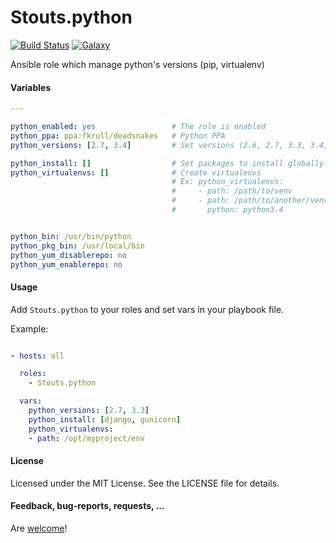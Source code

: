 Stouts.python
=============

[![Build Status](http://img.shields.io/travis/Stouts/Stouts.python.svg?style=flat-square)](https://travis-ci.org/Stouts/Stouts.python)
[![Galaxy](http://img.shields.io/badge/galaxy-Stouts.python-blue.svg?style=flat-square)](https://galaxy.ansible.com/list#/roles/910)

Ansible role which manage python's versions (pip, virtualenv)

#### Variables

```yaml
---

python_enabled: yes                 # The role is enabled
python_ppa: ppa:fkrull/deadsnakes   # Python PPA
python_versions: [2.7, 3.4]         # Set versions (2.6, 2.7, 3.3, 3.4) which will be installed

python_install: []                  # Set packages to install globally
python_virtualenvs: []              # Create virtualenvs
                                    # Ex: python_virtualenvs:
                                    #     - path: /path/to/venv
                                    #     - path: /path/to/another/venv
                                    #       python: python3.4


python_bin: /usr/bin/python
python_pkg_bin: /usr/local/bin
python_yum_disablerepo: no
python_yum_enablerepo: no
```

#### Usage

Add `Stouts.python` to your roles and set vars in your playbook file.

Example:

```yaml

- hosts: all

  roles:
    - Stouts.python

  vars:
    python_versions: [2.7, 3.3]
    python_install: [django, gunicorn]
    python_virtualenvs:
    - path: /opt/myproject/env
```

#### License

Licensed under the MIT License. See the LICENSE file for details.

#### Feedback, bug-reports, requests, ...

Are [welcome](https://github.com/Stouts/Stouts.python/issues)!
